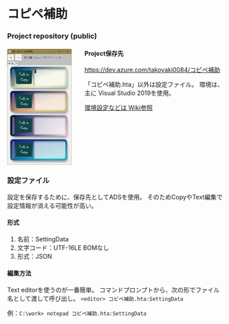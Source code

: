 # コピペ補助

### Project repository (public)

<style>
.container::after {
	content: "";
	display: block;
	clear: both;}
}
</style>

<div class="container">
<img src="doc/images/画面.png" alt="動作画面"  align="left"  style="float: left; width: 35%; max-width: 150px; margin-right: 30px" align="left" >

#### Project保存先
https://dev.azure.com/takoyaki0084/コピペ補助

「コピペ補助.hta」以外は設定ファイル。
環境は、主に Visual Studio 2019を使用。

[環境設定などは Wiki参照](docs/StartPage.md)
</div>


### 設定ファイル
設定を保存するために、保存先としてADSを使用。
そのためCopyやText編集で設定情報が消える可能性が高い。

#### 形式
1. 名前：SettingData
1. 文字コード：UTF-16LE BOMなし
1. 形式：JSON

#### 編集方法
Text editorを使うのが一番簡単。
コマンドプロンプトから、次の形でファイル名として渡して呼び出し。
`<editor> コピペ補助.hta:SettingData`

例：`C:\work> notepad コピペ補助.hta:SettingData`
